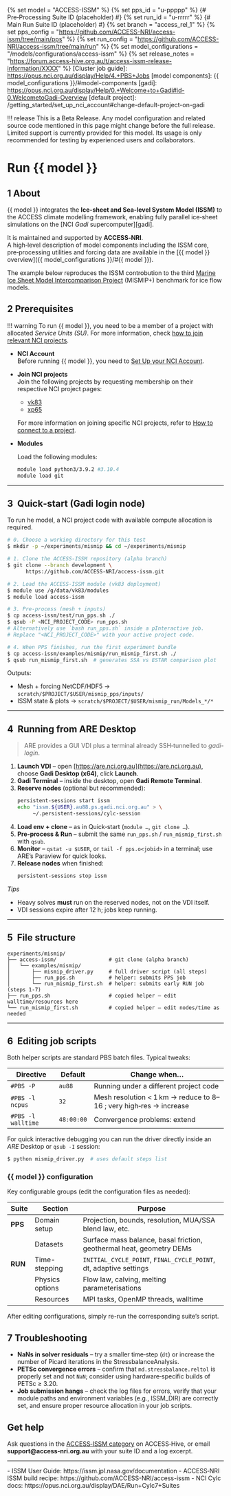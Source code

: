 {% set model = "ACCESS-ISSM" %}
{% set pps_id = "u-ppppp" %} {# Pre‑Processing Suite ID (placeholder) #}
{% set run_id = "u-rrrrr" %} {# Main Run Suite ID (placeholder) #}
{% set branch = "access_rel_1" %}
{% set pps_config = "https://github.com/ACCESS-NRI/access-issm/tree/main/pps" %}
{% set run_config = "https://github.com/ACCESS-NRI/access-issm/tree/main/run" %}
{% set model_configurations = "/models/configurations/access-issm" %}
{% set release_notes = "https://forum.access-hive.org.au/t/access-issm-release-information/XXXX" %}
[Cluster job guide]: https://opus.nci.org.au/display/Help/4.+PBS+Jobs
[model components]: {{ model_configurations }}/#model-components
[gadi]: https://opus.nci.org.au/display/Help/0.+Welcome+to+Gadi#id-0.WelcometoGadi-Overview
[default project]: /getting_started/set_up_nci_account#change-default-project-on-gadi

!!! release
    This is a Beta Release.
    Any model configuration and related source code mentioned in this page might change before the full release.
    Limited support is currently provided for this model. Its usage is only recommended for testing by experienced users and collaborators.

# Run {{ model }}

## 1 About

{{ model }} integrates the **Ice-sheet and Sea-level System Model (ISSM)** to the ACCESS climate modelling framework, enabling fully parallel ice‑sheet simulations on the [NCI _Gadi_ supercomputer][gadi].

It is maintained and supported by **ACCESS‑NRI**.  
A high‑level description of model components including the ISSM core, pre‑processing utilities and forcing data are available in the [{{ model }} overview]({{ model_configurations }}/#{{ model }}).

The example below reproduces the ISSM controbution to the third [Marine Ice Sheet Model Intercomparison Project](https://tc.copernicus.org/articles/14/2283/2020/) (MISMIP+) benchmark for ice flow models.

## 2 Prerequisites

!!! warning
    To run {{ model }}, you need to be a member of a project with allocated _Service Units (SU)_. For more information, check [how to join relevant NCI projects](/getting_started/set_up_nci_account#join-relevant-nci-projects).

- **NCI Account**<br>
    Before running {{ model }}, you need to [Set Up your NCI Account](/getting_started/set_up_nci_account).

- **Join NCI projects**<br>
    Join the following projects by requesting membership on their respective NCI project pages:

    - [vk83](https://my.nci.org.au/mancini/project/vk83/join)
    - [xp65](https://my.nci.org.au/mancini/project/xp65/join)

  For more information on joining specific NCI projects, refer to [How to connect to a project](https://opus.nci.org.au/display/Help/How+to+connect+to+a+project).

- **Modules**

  Load the following modules:

   ```bash
   module load python3/3.9.2 #3.10.4
   module load git
   ```

---

## 3  Quick‑start (Gadi login node)

To run he model, a NCI project code with available compute allocation is required.

```bash
# 0. Choose a working directory for this test
$ mkdir -p ~/experiments/mismip && cd ~/experiments/mismip

# 1. Clone the ACCESS-ISSM repository (alpha branch)
$ git clone --branch development \
      https://github.com/ACCESS-NRI/access-issm.git

# 2. Load the ACCESS-ISSM module (vk83 deployment)
$ module use /g/data/vk83/modules
$ module load access-issm

# 3. Pre-process (mesh + inputs)
$ cp access-issm/test/run_pps.sh ./
$ qsub -P <NCI_PROJECT_CODE> run_pps.sh
# Alternatively use `bash run_pps.sh` inside a pInteractive job.
# Replace "<NCI_PROJECT_CODE>" with your active project code.

# 4. When PPS finishes, run the first experiment bundle
$ cp access-issm/examples/mismip/run_mismip_first.sh ./
$ qsub run_mismip_first.sh  # generates SSA vs ESTAR comparison plot
```

Outputs:

- Mesh + forcing NetCDF/HDF5 → `scratch/$PROJECT/$USER/mismip_pps/inputs/`
- ISSM state & plots → `scratch/$PROJECT/$USER/mismip_run/Models_*/*`

---

## 4  Running from ARE Desktop

> ARE provides a GUI VDI plus a terminal already SSH‑tunnelled to *gadi-login*.

1. **Launch VDI** – open [https://are.nci.org.au](https://are.nci.org.au), choose **Gadi Desktop (x64)**, click **Launch**.
2. **Gadi Terminal** – inside the desktop, open **Gadi Remote Terminal**.
3. **Reserve nodes** (optional but recommended):
   ```bash
   persistent-sessions start issm
   echo "issm.${USER}.au88.ps.gadi.nci.org.au" > \
        ~/.persistent-sessions/cylc-session
   ```
4. **Load env + clone** – as in Quick‑start (`module …`, `git clone …`).
5. **Pre‑process & Run** – submit the same `run_pps.sh` / `run_mismip_first.sh` with `qsub`.
6. **Monitor** – `qstat -u $USER`, or `tail -f pps.o<jobid>` in a terminal; use ARE’s Paraview for quick looks.
7. **Release nodes** when finished:
   ```bash
   persistent-sessions stop issm
   ```

*Tips*

- Heavy solves **must** run on the reserved nodes, not on the VDI itself.
- VDI sessions expire after 12 h; jobs keep running.

---

## 5  File structure

```
experiments/mismip/
├── access-issm/                 # git clone (alpha branch)
│   └── examples/mismip/
│       ├── mismip_driver.py     # full driver script (all steps)
│       ├── run_pps.sh           # helper: submits PPS job
│       └── run_mismip_first.sh  # helper: submits early RUN job (steps 1‑7)
├── run_pps.sh                   # copied helper – edit walltime/resources here
└── run_mismip_first.sh          # copied helper – edit nodes/time as needed
```

---

## 6  Editing job scripts

Both helper scripts are standard PBS batch files.  Typical tweaks:

| Directive          | Default    | Change when…                                                       |
| ------------------ | ---------- | ------------------------------------------------------------------ |
| `#PBS -P`          | `au88`     | Running under a different project code                             |
| `#PBS -l ncpus`    | `32`       | Mesh resolution < 1 km → reduce to 8–16 ; very high‑res → increase |
| `#PBS -l walltime` | `48:00:00` | Convergence problems: extend                                       |

For quick interactive debugging you can run the driver directly inside an *ARE* Desktop or `qsub -I` session:

```bash
$ python mismip_driver.py  # uses default steps list
```

### {{ model }} configuration

Key configurable groups (edit the configuration files as needed):

| Suite | Section            | Purpose                                                              |
|-------|--------------------|----------------------------------------------------------------------|
| **PPS** | Domain setup      | Projection, bounds, resolution, MUA/SSA blend law, etc.             |
|        | Datasets          | Surface mass balance, basal friction, geothermal heat, geometry DEMs  |
| **RUN** | Time-stepping     | `INITIAL_CYCLE_POINT`, `FINAL_CYCLE_POINT`, dt, adaptive settings      |
|        | Physics options   | Flow law, calving, melting parameterisations                          |
|        | Resources         | MPI tasks, OpenMP threads, walltime                                   |

After editing configurations, simply re-run the corresponding suite’s script.

## 7 Troubleshooting

* **NaNs in solver residuals** – try a smaller time‑step (`dt`) or increase the number of Picard iterations in the StressbalanceAnalysis.
* **PETSc convergence errors** – confirm that `md.stressbalance.reltol` is properly set and not `NaN`; consider using hardware‑specific builds of PETSc ≥ 3.20.
* **Job submission hangs** – check the log files for errors, verify that your module paths and environment variables (e.g., ISSM_DIR) are correctly set, and ensure proper resource allocation in your job scripts.

## Get help

Ask questions in the [ACCESS‑ISSM category](https://forum.access-hive.org.au/c/cryosphere/access-issm/) on ACCESS‑Hive, or email **support@access‑nri.org.au** with your suite ID and a log excerpt.

---

<custom-references>
- ISSM User Guide: https://issm.jpl.nasa.gov/documentation
- ACCESS‑NRI ISSM build recipe: https://github.com/ACCESS-NRI/access-issm
- NCI Cylc docs: https://opus.nci.org.au/display/DAE/Run+Cylc7+Suites
</custom-references>
